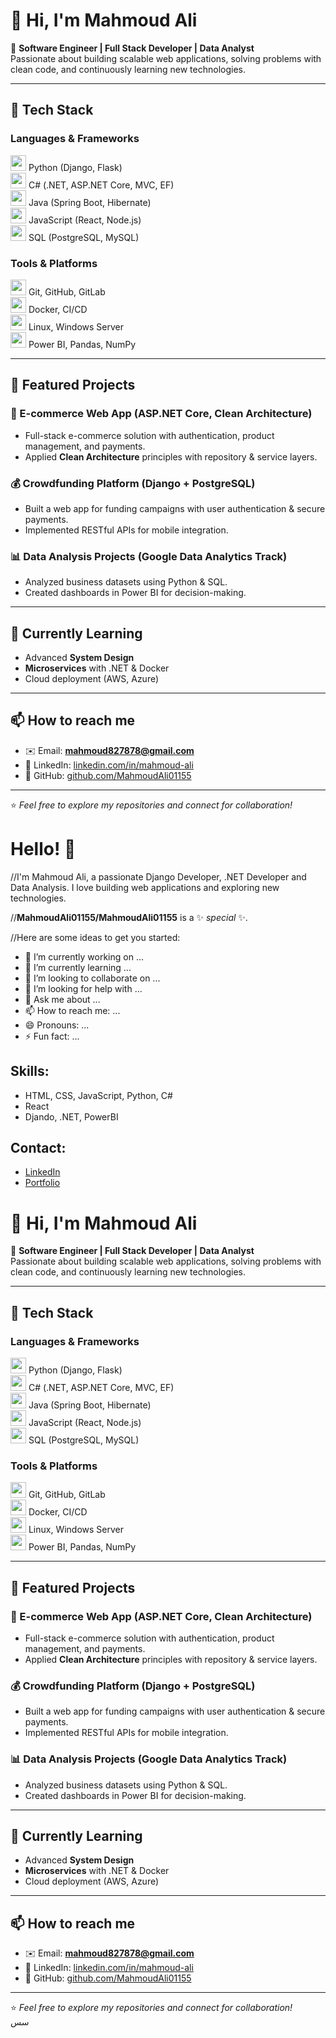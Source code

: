 # 👋 Hi, I'm Mahmoud Ali  

🚀 **Software Engineer | Full Stack Developer | Data Analyst**  
Passionate about building scalable web applications, solving problems with clean code, and continuously learning new technologies.  

---

## 🔧 Tech Stack  

### **Languages & Frameworks**  
<p align="left">
  <img src="https://cdn.jsdelivr.net/gh/devicons/devicon/icons/python/python-original.svg" width="25"/> Python (Django, Flask)  
  <br>
  <img src="https://cdn.jsdelivr.net/gh/devicons/devicon/icons/csharp/csharp-original.svg" width="25"/> C# (.NET, ASP.NET Core, MVC, EF)  
  <br>
  <img src="https://cdn.jsdelivr.net/gh/devicons/devicon/icons/java/java-original.svg" width="25"/> Java (Spring Boot, Hibernate)  
  <br>
  <img src="https://cdn.jsdelivr.net/gh/devicons/devicon/icons/javascript/javascript-original.svg" width="25"/> JavaScript (React, Node.js)  
  <br>
  <img src="https://cdn.jsdelivr.net/gh/devicons/devicon/icons/postgresql/postgresql-original.svg" width="25"/> SQL (PostgreSQL, MySQL)  
</p>

### **Tools & Platforms**  
<p align="left">
  <img src="https://cdn.jsdelivr.net/gh/devicons/devicon/icons/git/git-original.svg" width="25"/> Git, GitHub, GitLab  
  <br>
  <img src="https://cdn.jsdelivr.net/gh/devicons/devicon/icons/docker/docker-original.svg" width="25"/> Docker, CI/CD  
  <br>
  <img src="https://cdn.jsdelivr.net/gh/devicons/devicon/icons/linux/linux-original.svg" width="25"/> Linux, Windows Server  
  <br>
  <img src="https://cdn.jsdelivr.net/gh/devicons/devicon/icons/pandas/pandas-original.svg" width="25"/> Power BI, Pandas, NumPy  
</p>

---

## 📌 Featured Projects  

### 🛒 E-commerce Web App (ASP.NET Core, Clean Architecture)  
- Full-stack e-commerce solution with authentication, product management, and payments.  
- Applied **Clean Architecture** principles with repository & service layers.  

### 💰 Crowdfunding Platform (Django + PostgreSQL)  
- Built a web app for funding campaigns with user authentication & secure payments.  
- Implemented RESTful APIs for mobile integration.  

### 📊 Data Analysis Projects (Google Data Analytics Track)  
- Analyzed business datasets using Python & SQL.  
- Created dashboards in Power BI for decision-making.  

---

## 🌱 Currently Learning  
- Advanced **System Design**  
- **Microservices** with .NET & Docker  
- Cloud deployment (AWS, Azure)  

---

## 📫 How to reach me  
- ✉️ Email: **mahmoud827878@gmail.com**  
- 💼 LinkedIn: [linkedin.com/in/mahmoud-ali](https://www.linkedin.com/in/mahmoud-ali)  
- 🐙 GitHub: [github.com/MahmoudAli01155](https://github.com/MahmoudAli01155)  

---

⭐️ *Feel free to explore my repositories and connect for collaboration!*  
# Hello! 👋
//I'm Mahmoud Ali, a passionate Django Developer, .NET Developer and Data Analysis. I love building web applications and exploring new technologies.


//**MahmoudAli01155/MahmoudAli01155** is a ✨ _special_ ✨.

//Here are some ideas to get you started:

- 🔭 I’m currently working on ...
- 🌱 I’m currently learning ...
- 👯 I’m looking to collaborate on ...
- 🤔 I’m looking for help with ...
- 💬 Ask me about ...
- 📫 How to reach me: ...
- 😄 Pronouns: ...
- ⚡ Fun fact: ...

## Skills:
- HTML, CSS, JavaScript, Python, C#
- React
- Djando, .NET, PowerBI

## Contact:
- [LinkedIn](https://www.linkedin.com/in/mahmoud-ali-ahmed/)
- [Portfolio](https://github.com/MahmoudAli01155)

# 👋 Hi, I'm Mahmoud Ali  

🚀 **Software Engineer | Full Stack Developer | Data Analyst**  
Passionate about building scalable web applications, solving problems with clean code, and continuously learning new technologies.  

---

## 🔧 Tech Stack  

### **Languages & Frameworks**  
<p align="left">
  <img src="https://cdn.jsdelivr.net/gh/devicons/devicon/icons/python/python-original.svg" width="25"/> Python (Django, Flask)  
  <br>
  <img src="https://cdn.jsdelivr.net/gh/devicons/devicon/icons/csharp/csharp-original.svg" width="25"/> C# (.NET, ASP.NET Core, MVC, EF)  
  <br>
  <img src="https://cdn.jsdelivr.net/gh/devicons/devicon/icons/java/java-original.svg" width="25"/> Java (Spring Boot, Hibernate)  
  <br>
  <img src="https://cdn.jsdelivr.net/gh/devicons/devicon/icons/javascript/javascript-original.svg" width="25"/> JavaScript (React, Node.js)  
  <br>
  <img src="https://cdn.jsdelivr.net/gh/devicons/devicon/icons/postgresql/postgresql-original.svg" width="25"/> SQL (PostgreSQL, MySQL)  
</p>

### **Tools & Platforms**  
<p align="left">
  <img src="https://cdn.jsdelivr.net/gh/devicons/devicon/icons/git/git-original.svg" width="25"/> Git, GitHub, GitLab  
  <br>
  <img src="https://cdn.jsdelivr.net/gh/devicons/devicon/icons/docker/docker-original.svg" width="25"/> Docker, CI/CD  
  <br>
  <img src="https://cdn.jsdelivr.net/gh/devicons/devicon/icons/linux/linux-original.svg" width="25"/> Linux, Windows Server  
  <br>
  <img src="https://cdn.jsdelivr.net/gh/devicons/devicon/icons/pandas/pandas-original.svg" width="25"/> Power BI, Pandas, NumPy  
</p>

---

## 📌 Featured Projects  

### 🛒 E-commerce Web App (ASP.NET Core, Clean Architecture)  
- Full-stack e-commerce solution with authentication, product management, and payments.  
- Applied **Clean Architecture** principles with repository & service layers.  

### 💰 Crowdfunding Platform (Django + PostgreSQL)  
- Built a web app for funding campaigns with user authentication & secure payments.  
- Implemented RESTful APIs for mobile integration.  

### 📊 Data Analysis Projects (Google Data Analytics Track)  
- Analyzed business datasets using Python & SQL.  
- Created dashboards in Power BI for decision-making.  

---

## 🌱 Currently Learning  
- Advanced **System Design**  
- **Microservices** with .NET & Docker  
- Cloud deployment (AWS, Azure)  

---

## 📫 How to reach me  
- ✉️ Email: **mahmoud827878@gmail.com**  
- 💼 LinkedIn: [linkedin.com/in/mahmoud-ali](https://www.linkedin.com/in/mahmoud-ali)  
- 🐙 GitHub: [github.com/MahmoudAli01155](https://github.com/MahmoudAli01155)  

---

⭐️ *Feel free to explore my repositories and connect for collaboration!*  
سس
